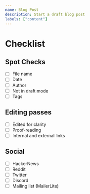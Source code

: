 ```yaml
---
name: Blog Post
description: Start a draft blog post
labels: ["content"]
---
```


# Checklist

## Spot Checks

- [ ] File name
- [ ] Date
- [ ] Author
- [ ] Not in draft mode
- [ ] Tags

## Editing passes

- [ ] Edited for clarity
- [ ] Proof-reading
- [ ] Internal and external links

## Social

- [ ] HackerNews
- [ ] Reddit
- [ ] Twitter
- [ ] Discord
- [ ] Mailing list (MailerLite)
